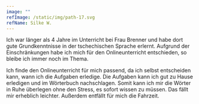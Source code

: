 ```yaml
---
image: ""
refImage: /static/img/path-17.svg
refName: Silke W.
---
```

Ich war länger als 4 Jahre im Unterricht bei Frau Brenner und habe dort gute Grundkenntnisse in
der tschechischen Sprache erlernt. Aufgrund der Einschränkungen habe ich mich für den
Onlineunterricht entschieden, so bleibe ich immer noch im Thema.

Ich finde den Onlineunterricht für mich passend, da ich selbst entscheiden kann, wann ich die
Aufgaben erledige.
Die Aufgaben kann ich gut zu Hause erledigen und im Wörterbuch nachschlagen. Somit kann ich
mir die Wörter in Ruhe überlegen ohne den Stress, es sofort wissen zu müssen. Das fällt mir
erheblich leichter. Außerdem entfällt für mich die Fahrzeit.